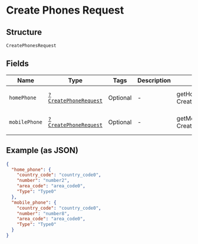 
# Create Phones Request

## Structure

`CreatePhonesRequest`

## Fields

| Name | Type | Tags | Description | Getter | Setter |
|  --- | --- | --- | --- | --- | --- |
| `homePhone` | [`?CreatePhoneRequest`](../../doc/models/create-phone-request.md) | Optional | - | getHomePhone(): ?CreatePhoneRequest | setHomePhone(?CreatePhoneRequest homePhone): void |
| `mobilePhone` | [`?CreatePhoneRequest`](../../doc/models/create-phone-request.md) | Optional | - | getMobilePhone(): ?CreatePhoneRequest | setMobilePhone(?CreatePhoneRequest mobilePhone): void |

## Example (as JSON)

```json
{
  "home_phone": {
    "country_code": "country_code0",
    "number": "number2",
    "area_code": "area_code0",
    "Type": "Type0"
  },
  "mobile_phone": {
    "country_code": "country_code0",
    "number": "number8",
    "area_code": "area_code0",
    "Type": "Type0"
  }
}
```

